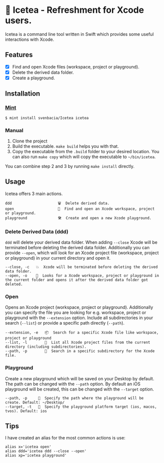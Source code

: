 # 🍹 Icetea - Refreshment for Xcode users.

Icetea is a command line tool written in Swift which provides some useful interactions with Xcode.

## Features
- [X] Find and open Xcode files (workspace, project or playground).
- [X] Delete the derived data folder.
- [X] Create a playground.

## Installation

### [Mint](https://github.com/yonaskolb/mint)

```
$ mint install svenbacia/Icetea icetea
```

### Manual
1. Clone the project
2. Build the executable. `make build` helps you with that.
3. Copy the executable from the `.build` folder to your desired location. You can also run `make copy` which will copy the executable to `~/bin/icetea`.

You can combine step 2 and 3 by running `make install` directly.

## Usage

Icetea offers 3 main actions.

```
ddd                     🗑  Delete derived data.
open                    🚀  Find and open an Xcode workspace, project or playground.
playground              🛠  Create and open a new Xcode playground.
```

### Delete Derived Data (ddd)
`ddd` will delete your derived data folder. When adding `--close` Xcode will be terminated before deleting the derived data folder. Additionally you can provide `--open`, which will look for an Xcode project file (workspace, project or playground) in your current directory and open it.

```
--close, -c   💥  Xcode will be terminated before deleting the derived data folder.
--open, -o    🚀  Looks for a Xcode workspace, project or playground in the current folder and opens it after the derived data folder got deleted.
```

### Open
Opens an Xcode project (workspace, project or playground). Additionally you can specify the file you are looking for e.g. workspace, project or playground with the `--extension` option. Include all subdirectories in your search (`--list`) or provide a specific path directly (`--path`).

```
--extension, -e   📦  Search for a specific Xcode file like workspace, project or playground
--list, -l        📖  List all Xcode project files from the current directory (including subdirectories).
--path, -p        📁  Search in a specific subdirectory for the Xcode file.
```

### Playground
Create a new playground which will be saved on your Desktop by default. The path can be changed with the `--path` option. By default an iOS playground will be created, this can be changed with the `--target` option.

```
--path, -p     📁  Specify the path where the playground will be create. Default: ~/Desktop/
--target, -t   📱  Specify the playground platform target (ios, macos, tvos). Default: ios
```

## Tips
I have created an alias for the most common actions is use:

```
alias x='icetea open'
alias ddd='icetea ddd --close --open'
alias xp='icetea playground'
```
